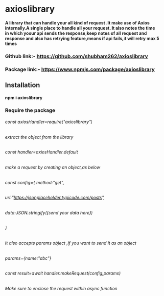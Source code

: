 # axioslibrary
#### A library that can handle your all kind of request .It make use of Axios internally.A single place to handle all your request. It also notes the time in which yoour api sends the response,keep notes of all request and response and also has retrying feature,means if api fails,it will retry max 5 times

### Github link:- https://github.com/shubham262/axioslibrary
### Package link:- https://www.npmjs.com/package/axioslibrary

## Installation
#### npm i axioslibrary
### Require the package 
###### const axiosHandler=require("axioslibrary")
###### extract the object from the library 
###### const handler=axiosHandler.default
###### make a request by creating  an object,as below 

###### const config={ method:"get",
###### url:"https://jsonplaceholder.typicode.com/posts",
###### data:JSON.stringify({send your data here})
###### }

###### It also accepts params object ,if you want to send it as an object
###### params={name:"abc"}

###### const result=await handler.makeRequest(config,params)
###### Make sure to enclose the request within async function
